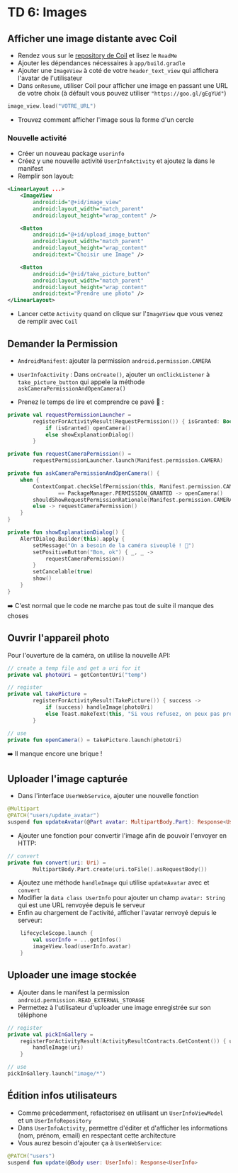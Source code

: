
# TD 6: Images

## Afficher une image distante avec Coil

- Rendez vous sur le [repository de Coil](https://coil-kt.github.io/coil/) et lisez le `ReadMe`
- Ajouter les dépendances nécessaires à `app/build.gradle`
- Ajouter une `ImageView` à coté de votre `header_text_view` qui affichera l'avatar de l'utilisateur
- Dans `onResume`, utiliser Coil pour afficher une image en passant une URL de votre choix (à défault vous pouvez utiliser `"https://goo.gl/gEgYUd"`)

```kotlin
image_view.load("VOTRE_URL")
```

- Trouvez comment afficher l'image sous la forme d'un cercle

### Nouvelle activité

- Créer un nouveau package `userinfo`
- Créez y une nouvelle activité `UserInfoActivity` et ajoutez la dans le manifest
- Remplir son layout:

```xml
<LinearLayout ...>
    <ImageView
        android:id="@+id/image_view"
        android:layout_width="match_parent"
        android:layout_height="wrap_content" />

    <Button
        android:id="@+id/upload_image_button"
        android:layout_width="match_parent"
        android:layout_height="wrap_content"
        android:text="Choisir une Image" />

    <Button
        android:id="@+id/take_picture_button"
        android:layout_width="match_parent"
        android:layout_height="wrap_content"
        android:text="Prendre une photo" />
</LinearLayout>
```

- Lancer cette `Activity` quand on clique sur l'`ImageView` que vous venez de remplir avec `Coil`

## Demander la Permission

- `AndroidManifest`: ajouter la permission `android.permission.CAMERA`
- `UserInfoActivity` : Dans `onCreate()`, ajouter un `onClickListener` à `take_picture_button` qui appele la méthode `askCameraPermissionAndOpenCamera()`

- Prenez le temps de lire et comprendre ce pavé 🤔 :

```kotlin
private val requestPermissionLauncher =
        registerForActivityResult(RequestPermission()) { isGranted: Boolean ->
            if (isGranted) openCamera()
            else showExplanationDialog()
        }

private fun requestCameraPermission() =
        requestPermissionLauncher.launch(Manifest.permission.CAMERA)

private fun askCameraPermissionAndOpenCamera() {
    when {
        ContextCompat.checkSelfPermission(this, Manifest.permission.CAMERA)
                == PackageManager.PERMISSION_GRANTED -> openCamera()
        shouldShowRequestPermissionRationale(Manifest.permission.CAMERA) -> showExplanationDialog()
        else -> requestCameraPermission()
    }
}

private fun showExplanationDialog() {
    AlertDialog.Builder(this).apply {
        setMessage("On a besoin de la caméra sivouplé ! 🥺")
        setPositiveButton("Bon, ok") { _, _ ->
            requestCameraPermission() 
        }
        setCancelable(true)
        show()
    }
}
```

➡️ C'est normal que le code ne marche pas tout de suite il manque des choses

## Ouvrir l'appareil photo

Pour l'ouverture de la caméra, on utilise la nouvelle API:

```kotlin
// create a temp file and get a uri for it
private val photoUri = getContentUri("temp")

// register
private val takePicture =
        registerForActivityResult(TakePicture()) { success ->
            if (success) handleImage(photoUri)
            else Toast.makeText(this, "Si vous refusez, on peux pas prendre de photo ! 😢", Toast.LENGTH_LONG).show()
        }

// use
private fun openCamera() = takePicture.launch(photoUri)
```

➡️ Il manque encore une brique !

## Uploader l'image capturée

- Dans l'interface `UserWebService`, ajouter une nouvelle fonction

```kotlin
@Multipart
@PATCH("users/update_avatar")
suspend fun updateAvatar(@Part avatar: MultipartBody.Part): Response<UserInfo>
```

- Ajouter une fonction pour convertir l'image afin de pouvoir l'envoyer en HTTP:

```kotlin
// convert     
private fun convert(uri: Uri) =
        MultipartBody.Part.create(uri.toFile().asRequestBody())
```

- Ajoutez une méthode `handleImage` qui utilise `updateAvatar` avec et `convert`
- Modifier la `data class UserInfo` pour ajouter un champ `avatar: String` qui est une URL renvoyée depuis le serveur
- Enfin au chargement de l'activité, afficher l'avatar renvoyé depuis le serveur:

```kotlin
    lifecycleScope.launch {
        val userInfo = ...getInfos()
        imageView.load(userInfo.avatar)
    }
```

## Uploader une image stockée

- Ajouter dans le manifest la permission `android.permission.READ_EXTERNAL_STORAGE`
- Permettez à l'utilisateur d'uploader une image enregistrée sur son téléphone

```kotlin
// register
private val pickInGallery = 
    registerForActivityResult(ActivityResultContracts.GetContent()) { uri ->
        handleImage(uri) 
    }

// use
pickInGallery.launch("image/*")
```

## Édition infos utilisateurs

- Comme précedemment, refactorisez en utilisant un `UserInfoViewModel` et un `UserInfoRepository`
- Dans `UserInfoActivity`, permettre d'éditer et d'afficher les informations (nom, prénom, email) en respectant cette architecture
- Vous aurez besoin d'ajouter ça à `UserWebService`:

```kotlin
@PATCH("users")
suspend fun update(@Body user: UserInfo): Response<UserInfo>
```
